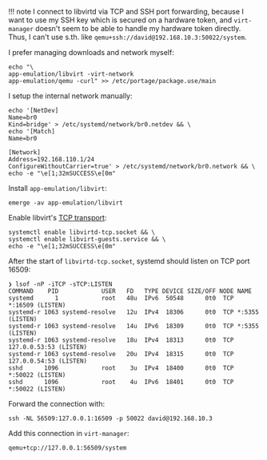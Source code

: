 !!! note
    I connect to libvirtd via TCP and SSH port forwarding, because I want to use my SSH key which is secured on a hardware token, and `virt-manager` doesn't seem to be able to handle my hardware token directly. Thus, I can't use s.th. like `qemu+ssh://david@192.168.10.3:50022/system`.

I prefer managing downloads and network myself:

```shell
echo "\
app-emulation/libvirt -virt-network
app-emulation/qemu -curl" >> /etc/portage/package.use/main
```

I setup the internal network manually:

```shell
echo '[NetDev]
Name=br0
Kind=bridge' > /etc/systemd/network/br0.netdev && \
echo '[Match]
Name=br0

[Network]
Address=192.168.110.1/24
ConfigureWithoutCarrier=true' > /etc/systemd/network/br0.network && \
echo -e "\e[1;32mSUCCESS\e[0m"
```

Install `app-emulation/libvirt`:

```shell
emerge -av app-emulation/libvirt
```

Enable libvirt's [TCP transport](https://libvirt.org/remote.html#transports):

```shell
systemctl enable libvirtd-tcp.socket && \
systemctl enable libvirt-guests.service && \
echo -e "\e[1;32mSUCCESS\e[0m"
```

After the start of `libvirtd-tcp.socket`, systemd should listen on TCP port 16509:

```shell
❯ lsof -nP -iTCP -sTCP:LISTEN
COMMAND    PID            USER   FD   TYPE DEVICE SIZE/OFF NODE NAME
systemd      1            root   48u  IPv6  50548      0t0  TCP *:16509 (LISTEN)
systemd-r 1063 systemd-resolve   12u  IPv4  18306      0t0  TCP *:5355 (LISTEN)
systemd-r 1063 systemd-resolve   14u  IPv6  18309      0t0  TCP *:5355 (LISTEN)
systemd-r 1063 systemd-resolve   18u  IPv4  18313      0t0  TCP 127.0.0.53:53 (LISTEN)
systemd-r 1063 systemd-resolve   20u  IPv4  18315      0t0  TCP 127.0.0.54:53 (LISTEN)
sshd      1096            root    3u  IPv4  18400      0t0  TCP *:50022 (LISTEN)
sshd      1096            root    4u  IPv6  18401      0t0  TCP *:50022 (LISTEN)
```

Forward the connection with:

```shell
ssh -NL 56509:127.0.0.1:16509 -p 50022 david@192.168.10.3
```

Add this connection in `virt-manager`:

```shell
qemu+tcp://127.0.0.1:56509/system
```
